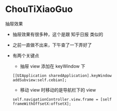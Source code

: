 # ChouTiXiaoGuo
抽屉效果

* 抽屉效果有很多种，这个是跟 知乎日报 类似的
* 之前一直做不出来，下午查了一下弄好了
* 有两个关键点
  * 抽屉 view 添加在 keyWindow 下
  
  `[[UIApplication sharedApplication].keyWindow addSubview:self.cebian];`
  * 移动 view 时移动的是导航栏下的 view
  
  `self.navigationController.view.frame = [self frameWithOffsetX:offsetX];`
